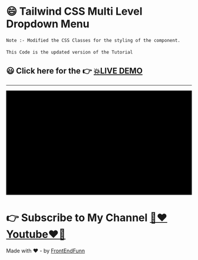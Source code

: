 # 😄 Tailwind CSS Multi Level Dropdown Menu

```
Note :- Modified the CSS Classes for the styling of the component.

This Code is the updated version of the Tutorial
```

## 😃 Click here for the 👉 [💥LIVE DEMO](https://frontendfunn.github.io/Tailwindcss-multi-leveldropdown/)

---

![preview](images/preview.gif)

# 👉 Subscribe to My Channel [💙❤️Youtube❤️💙](https://www.youtube.com/channel/UCpOHt5d6GG-mvo-_pU06rhQ?sub_confirmation=1)

Made with ❤️ - by [FrontEndFunn](https://www.youtube.com/channel/UCpOHt5d6GG-mvo-_pU06rhQ?sub_confirmation=1)
